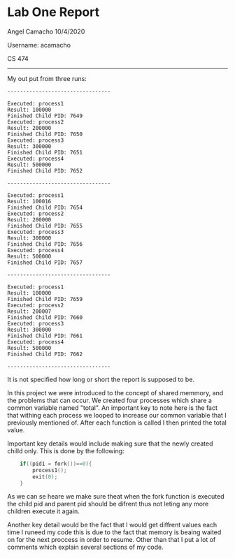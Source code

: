 # Lab One Report
Angel Camacho 10/4/2020

Username: acamacho

CS 474
<hr>

My out put from three runs:

```
---------------------------------

Executed: process1 
Result: 100000
Finished Child PID: 7649
Executed: process2 
Result: 200000
Finished Child PID: 7650
Executed: process3 
Result: 300000
Finished Child PID: 7651
Executed: process4
Result: 500000
Finished Child PID: 7652

---------------------------------

Executed: process1 
Result: 100016
Finished Child PID: 7654
Executed: process2 
Result: 200000
Finished Child PID: 7655
Executed: process3 
Result: 300000
Finished Child PID: 7656
Executed: process4
Result: 500000
Finished Child PID: 7657

---------------------------------

Executed: process1 
Result: 100000
Finished Child PID: 7659
Executed: process2 
Result: 200007
Finished Child PID: 7660
Executed: process3 
Result: 300000
Finished Child PID: 7661
Executed: process4
Result: 500000
Finished Child PID: 7662

---------------------------------
```

It is not specified how long or short the report is supposed to be.

In this project we were introduced to the concept of shared memmory, and the problems that can occur. We created four processes which share a common variable named "total". An important key to note here is the fact that withing each process we looped to increase our common variable that I previously mentioned of. After each function is called I then printed the total value. 

Important key details would include making sure that the newly created chilld only. This is done by the following: 

```c
    if((pid1 = fork())==0){
        process1();
        exit(0);
    }
```

As we can se heare we make sure theat when the fork function is executed the child pid and parent pid should be difrent thus not leting any more children execute it again.

Another key detail would be the fact that I would get diffrent values each time I runeed my code this is due to the fact that memory is beaing waited on for the next proccess in order to resume. Other than that I put a lot of comments which explain several sections of my code.